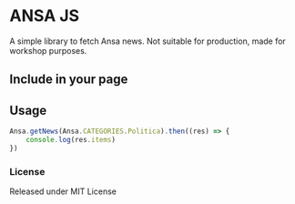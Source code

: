 # ANSA JS

A simple library to fetch Ansa news. Not suitable for production, made for workshop purposes.

## Include in your page

## Usage

```js
Ansa.getNews(Ansa.CATEGORIES.Politica).then((res) => {
    console.log(res.items)
})
```

### License

Released under MIT License